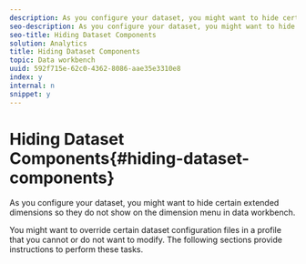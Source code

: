 ```yaml
---
description: As you configure your dataset, you might want to hide certain extended dimensions so they do not show on the dimension menu in data workbench.
seo-description: As you configure your dataset, you might want to hide certain extended dimensions so they do not show on the dimension menu in data workbench.
seo-title: Hiding Dataset Components
solution: Analytics
title: Hiding Dataset Components
topic: Data workbench
uuid: 592f715e-62c0-4362-8086-aae35e3310e8
index: y
internal: n
snippet: y
---
```


# Hiding Dataset Components{#hiding-dataset-components}

As you configure your dataset, you might want to hide certain extended dimensions so they do not show on the dimension menu in data workbench.

You might want to override certain dataset configuration files in a profile that you cannot or do not want to modify. The following sections provide instructions to perform these tasks. 
